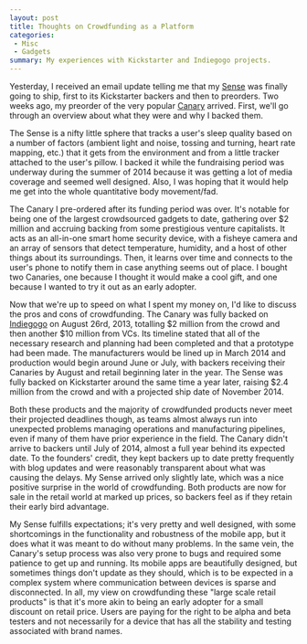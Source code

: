 ```yaml
---
layout: post
title: Thoughts on Crowdfunding as a Platform
categories:
 - Misc
 - Gadgets
summary: My experiences with Kickstarter and Indiegogo projects.
---
```


Yesterday, I received an email update telling me that my [Sense](https://hello.is) was finally going to ship, first to its Kickstarter backers and then to preorders. Two weeks ago, my preorder of the very popular [Canary](http://canary.is) arrived. First, we'll go through an overview about what they were and why I backed them. 

The Sense is a nifty little sphere that tracks a user's sleep quality based on a number of factors (ambient light and noise, tossing and turning, heart rate mapping, etc.) that it gets from the environment and from a little tracker attached to the user's pillow. I backed it while the fundraising period was underway during the summer of 2014 because it was getting a lot of media coverage and seemed well designed. Also, I was hoping that it would help me get into the whole quantitative body movement/fad.

The Canary I pre-ordered after its funding period was over. It's notable for being one of the largest crowdsourced gadgets to date, gathering over $2 million and accruing backing from some prestigious venture capitalists. It acts as an all-in-one smart home security device, with a fisheye camera and an array of sensors that detect temperature, humidity, and a host of other things about its surroundings. Then, it learns over time and connects to the user's phone to notify them in case anything seems out of place. I bought two Canaries, one because I thought it would make a cool gift, and one because I wanted to try it out as an early adopter. 

Now that we're up to speed on what I spent my money on, I'd like to discuss the pros and cons of crowdfunding. The Canary was fully backed on [Indiegogo](http://indiegogo.com) on August 26rd, 2013, totalling $2 million from the crowd and then another $10 million from VCs. Its timeline stated that all of the necessary research and planning had been completed and that a prototype had been made. The manufacturers would be lined up in March 2014 and production would begin around June or July, with backers receiving their Canaries by August and retail beginning later in the year. The Sense was fully backed on Kickstarter around the same time a year later, raising $2.4 million from the crowd and with a projected ship date of November 2014.

Both these products and the majority of crowdfunded products never meet their projected deadlines though, as teams almost always run into unexpected problems managing operations and manufacturing pipelines, even if many of them have prior experience in the field. The Canary didn't arrive to backers until July of 2014, almost a full year behind its expected date. To the founders' credit, they kept backers up to date pretty frequently with blog updates and were reasonably transparent about what was causing the delays. My Sense arrived only slightly late, which was a nice positive surprise in the world of crowdfunding. Both products are now for sale in the retail world at marked up prices, so backers feel as if they retain their early bird advantage.

My Sense fulfills expectations; it's very pretty and well designed, with some shortcomings in the functionality and robustness of the mobile app, but it does what it was meant to do without many problems. In the same vein, the Canary's setup process was also very prone to bugs and required some patience to get up and running. Its mobile apps are beautifully designed, but sometimes things don't update as they should, which is to be expected in a complex system where communication between devices is sparse and disconnected. In all, my view on crowdfunding these "large scale retail products" is that it's more akin to being an early adopter for a small discount on retail price. Users are paying for the right to be alpha and beta testers and not necessarily for a device that has all the stability and testing associated with brand names.
